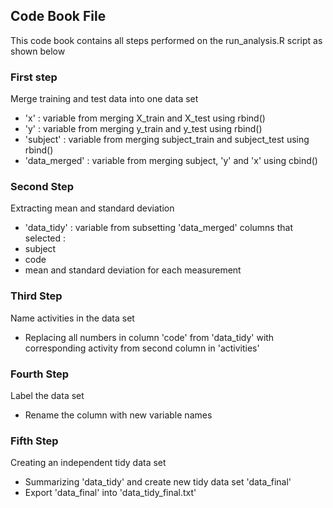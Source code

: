 ## Code Book File

This code book contains all steps performed on the run_analysis.R script as shown below

### First step
Merge training and test data into one data set
- 'x' : variable from merging X_train and X_test using rbind()
- 'y' : variable from merging y_train and y_test using rbind()
- 'subject' : variable from merging subject_train and subject_test using rbind()
- 'data_merged' : variable from merging subject, 'y' and 'x' using cbind()

### Second Step
Extracting mean and standard deviation
- 'data_tidy' : variable from subsetting 'data_merged'
columns that selected :
- subject
- code
- mean and standard deviation for each measurement

### Third Step
Name activities in the data set
- Replacing all numbers in column 'code' from 'data_tidy' with corresponding activity from second column in 'activities'

### Fourth Step
Label the data set
- Rename the column with new variable names

### Fifth Step
Creating an independent tidy data set
- Summarizing 'data_tidy' and create new tidy data set 'data_final'
- Export 'data_final' into 'data_tidy_final.txt'
